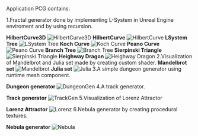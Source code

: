 Application PCG contains:

1.Fractal generator done by implementing L-System in Unreal Engine enviroment and by using recursion.

<b>HilbertCurve3D</b>
![HilbertCurve3D](https://i.imgur.com/mLA3ErC.png)
<b>HilbertCurve</b>
![HilbertCurve](https://i.imgur.com/eW69zAU.png)
<b>LSystem Tree</b>
![LSystem Tree](https://i.imgur.com/Sdjk4jF.png)
<b>Koch Curve</b>
![Koch Curve](https://i.imgur.com/R3fOZJE.png)
<b>Peano Curve</b>
![Peano Curve](https://i.imgur.com/PFZfq0e.png)
<b>Branch Tree</b>
![Branch Tree](https://i.imgur.com/agfsl6z.png)
<b>Sierpinski Triangle</b>
![Sierpinski Triangle](https://i.imgur.com/EfsPEE7.png)
<b>Heighway Dragon</b>
![Heighway Dragon](https://i.imgur.com/ypthktl.png)
2.Visualization of  Mandelbrot and Julia set made by creating custom shader.
<b>Mandelbrot set</b>
![Mandelbrot](https://i.imgur.com/Pog3NDU.png)
<b>Julia set</b>
![Julia](https://i.imgur.com/UH0ZFDf.png)
3.A simple dungeon generator using runtime mesh component.

<b>Dungeon generator</b>
![DungeonGen](https://i.imgur.com/HgeDsVm.png)
4.A track generator.

<b>Track generator</b>
![TrackGen](https://i.imgur.com/RzYF6kj.png)
5.Visualization of Lorenz Attractor

<b>Lorenz Attractor</b>
![Lorenz](https://i.imgur.com/4QbPURZ.png)
6.Nebula generator by creating procedural textures.

<b>Nebula generator</b>
![Nebula](https://i.imgur.com/9tcg7qc.png)
